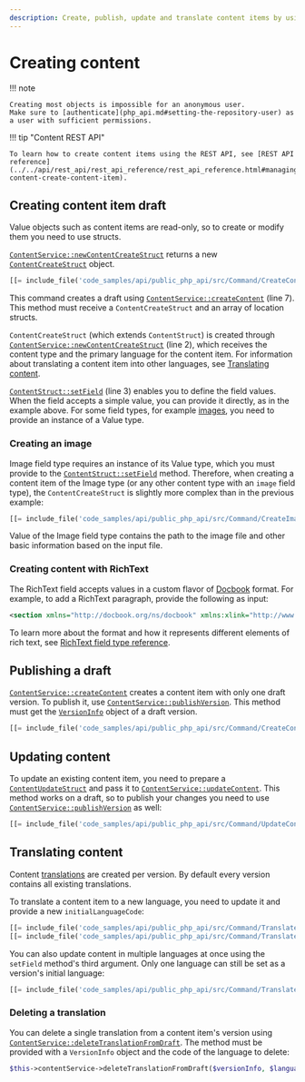 ```yaml
---
description: Create, publish, update and translate content items by using the PHP API.
---
```


# Creating content

!!! note

    Creating most objects is impossible for an anonymous user.
    Make sure to [authenticate](php_api.md#setting-the-repository-user) as a user with sufficient permissions.

!!! tip "Content REST API"

    To learn how to create content items using the REST API, see [REST API reference](../../api/rest_api/rest_api_reference/rest_api_reference.html#managing-content-create-content-item).

## Creating content item draft

Value objects such as content items are read-only, so to create or modify them you need to use structs.

[`ContentService::newContentCreateStruct`](../../api/php_api/php_api_reference/classes/Ibexa-Contracts-Core-Repository-ContentService.html#method_newContentCreateStruct)
returns a new [`ContentCreateStruct`](../../api/php_api/php_api_reference/classes/Ibexa-Contracts-Core-Repository-Values-Content-ContentCreateStruct.html) object.

``` php hl_lines="2-3 5"
[[= include_file('code_samples/api/public_php_api/src/Command/CreateContentCommand.php', 57, 66) =]]
```

This command creates a draft using [`ContentService::createContent`](../../api/php_api/php_api_reference/classes/Ibexa-Contracts-Core-Repository-ContentService.html#method_createContent) (line 7).
This method must receive a `ContentCreateStruct` and an array of location structs.

`ContentCreateStruct` (which extends `ContentStruct`) is created through [`ContentService::newContentCreateStruct`](../../api/php_api/php_api_reference/classes/Ibexa-Contracts-Core-Repository-ContentService.html#method_newContentCreateStruct) (line 2),
which receives the content type and the primary language for the content item.
For information about translating a content item into other languages, see [Translating content](#translating-content).

[`ContentStruct::setField`](../../api/php_api/php_api_reference/classes/Ibexa-Contracts-Core-Repository-Values-Content-ContentStruct.html#method_setField) (line 3) enables you to define the field values.
When the field accepts a simple value, you can provide it directly, as in the example above.
For some field types, for example [images](#creating-an-image), you need to provide an instance of a Value type.

### Creating an image

Image field type requires an instance of its Value type, which you must provide to the [`ContentStruct::setField`](../../api/php_api/php_api_reference/classes/Ibexa-Contracts-Core-Repository-Values-Content-ContentStruct.html#method_setField) method.
Therefore, when creating a content item of the Image type (or any other content type with an `image` field type),
the `ContentCreateStruct` is slightly more complex than in the previous example:

``` php
[[= include_file('code_samples/api/public_php_api/src/Command/CreateImageCommand.php', 56, 69) =]]
```

Value of the Image field type contains the path to the image file and other basic information based on the input file.

### Creating content with RichText

The RichText field accepts values in a custom flavor of [Docbook](https://github.com/docbook/wiki/wiki) format.
For example, to add a RichText paragraph, provide the following as input:

``` xml
<section xmlns="http://docbook.org/ns/docbook" xmlns:xlink="http://www.w3.org/1999/xlink" xmlns:ezxhtml="http://ibexa.co/xmlns/dxp/docbook/xhtml" xmlns:ezcustom="http://ibexa.co/xmlns/dxp/docbook/custom" version="5.0-variant ezpublish-1.0"><para>Description of your content item.</para></section>
```

To learn more about the format and how it represents different elements of rich text, see
[RichText field type reference](richtextfield.md#custom-docbook-format).

## Publishing a draft

[`ContentService::createContent`](../../api/php_api/php_api_reference/classes/Ibexa-Contracts-Core-Repository-ContentService.html#method_createContent) creates a content item with only one draft version.
To publish it, use [`ContentService::publishVersion`](../../api/php_api/php_api_reference/classes/Ibexa-Contracts-Core-Repository-ContentService.html#method_publishVersion).
This method must get the [`VersionInfo`](../../api/php_api/php_api_reference/classes/Ibexa-Contracts-Core-Repository-Values-Content-VersionInfo.html) object of a draft version.

``` php
[[= include_file('code_samples/api/public_php_api/src/Command/CreateContentCommand.php', 68, 69) =]]
```

## Updating content

To update an existing content item, you need to prepare a [`ContentUpdateStruct`](../../api/php_api/php_api_reference/classes/Ibexa-Contracts-Core-Repository-Values-Content-ContentUpdateStruct.html)
and pass it to [`ContentService::updateContent`](../../api/php_api/php_api_reference/classes/Ibexa-Contracts-Core-Repository-ContentService.html#method_updateContent).
This method works on a draft, so to publish your changes you need to use [`ContentService::publishVersion`](../../api/php_api/php_api_reference/classes/Ibexa-Contracts-Core-Repository-ContentService.html#method_publishVersion) as well:

``` php
[[= include_file('code_samples/api/public_php_api/src/Command/UpdateContentCommand.php', 47, 55) =]]
```

## Translating content

Content [translations](languages.md#language-versions) are created per version. By default every version contains all existing translations.

To translate a content item to a new language, you need to update it and provide a new `initialLanguageCode`:

``` php
[[= include_file('code_samples/api/public_php_api/src/Command/TranslateContentCommand.php', 52, 57) =]]
[[= include_file('code_samples/api/public_php_api/src/Command/TranslateContentCommand.php', 62, 64) =]]
```

You can also update content in multiple languages at once using the `setField` method's third argument.
Only one language can still be set as a version's initial language:

``` php
[[= include_file('code_samples/api/public_php_api/src/Command/TranslateContentCommand.php', 59, 60) =]]
```

### Deleting a translation

You can delete a single translation from a content item's version using [`ContentService::deleteTranslationFromDraft`](../../api/php_api/php_api_reference/classes/Ibexa-Contracts-Core-Repository-ContentService.html#method_deleteTranslationFromDraft).
The method must be provided with a `VersionInfo` object and the code of the language to delete:

``` php
$this->contentService->deleteTranslationFromDraft($versionInfo, $language);
```
